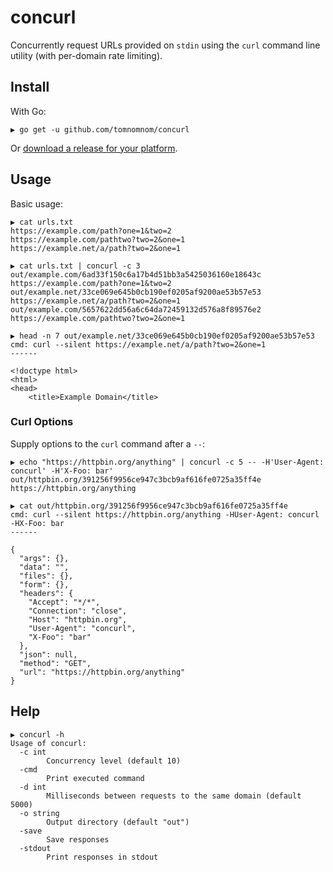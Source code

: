 # concurl

Concurrently request URLs provided on `stdin` using the `curl` command line utility (with per-domain rate limiting).

## Install

With Go:

```
▶ go get -u github.com/tomnomnom/concurl
```

Or [download a release for your platform](https://github.com/tomnomnom/concurl/releases).

## Usage

Basic usage:

```
▶ cat urls.txt
https://example.com/path?one=1&two=2
https://example.com/pathtwo?two=2&one=1
https://example.net/a/path?two=2&one=1

▶ cat urls.txt | concurl -c 3
out/example.com/6ad33f150c6a17b4d51bb3a5425036160e18643c https://example.com/path?one=1&two=2
out/example.net/33ce069e645b0cb190ef0205af9200ae53b57e53 https://example.net/a/path?two=2&one=1
out/example.com/5657622dd56a6c64da72459132d576a8f89576e2 https://example.com/pathtwo?two=2&one=1

▶ head -n 7 out/example.net/33ce069e645b0cb190ef0205af9200ae53b57e53
cmd: curl --silent https://example.net/a/path?two=2&one=1
------

<!doctype html>
<html>
<head>
    <title>Example Domain</title>
```

### Curl Options

Supply options to the `curl` command after a `--`:

```
▶ echo "https://httpbin.org/anything" | concurl -c 5 -- -H'User-Agent: concurl' -H'X-Foo: bar'
out/httpbin.org/391256f9956ce947c3bcb9af616fe0725a35ff4e https://httpbin.org/anything

▶ cat out/httpbin.org/391256f9956ce947c3bcb9af616fe0725a35ff4e
cmd: curl --silent https://httpbin.org/anything -HUser-Agent: concurl -HX-Foo: bar
------

{
  "args": {}, 
  "data": "", 
  "files": {}, 
  "form": {}, 
  "headers": {
    "Accept": "*/*", 
    "Connection": "close", 
    "Host": "httpbin.org", 
    "User-Agent": "concurl", 
    "X-Foo": "bar"
  }, 
  "json": null, 
  "method": "GET", 
  "url": "https://httpbin.org/anything"
}
```

## Help

```
▶ concurl -h
Usage of concurl:
  -c int
        Concurrency level (default 10)
  -cmd
        Print executed command
  -d int
        Milliseconds between requests to the same domain (default 5000)
  -o string
        Output directory (default "out")
  -save
        Save responses
  -stdout
        Print responses in stdout
```
